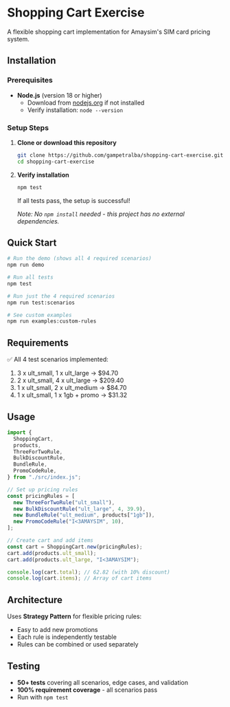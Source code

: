 # Shopping Cart Exercise

A flexible shopping cart implementation for Amaysim's SIM card pricing system.

## Installation

### Prerequisites

- **Node.js** (version 18 or higher)
  - Download from [nodejs.org](https://nodejs.org/) if not installed
  - Verify installation: `node --version`

### Setup Steps

1. **Clone or download this repository**

   ```bash
   git clone https://github.com/gampetralba/shopping-cart-exercise.git
   cd shopping-cart-exercise
   ```

2. **Verify installation**

   ```bash
   npm test
   ```

   If all tests pass, the setup is successful!

   _Note: No `npm install` needed - this project has no external dependencies._

## Quick Start

```bash
# Run the demo (shows all 4 required scenarios)
npm run demo

# Run all tests
npm test

# Run just the 4 required scenarios
npm run test:scenarios

# See custom examples
npm run examples:custom-rules
```

## Requirements

✅ All 4 test scenarios implemented:

1. 3 x ult_small, 1 x ult_large → $94.70
2. 2 x ult_small, 4 x ult_large → $209.40
3. 1 x ult_small, 2 x ult_medium → $84.70
4. 1 x ult_small, 1 x 1gb + promo → $31.32

## Usage

```javascript
import {
  ShoppingCart,
  products,
  ThreeForTwoRule,
  BulkDiscountRule,
  BundleRule,
  PromoCodeRule,
} from "./src/index.js";

// Set up pricing rules
const pricingRules = [
  new ThreeForTwoRule("ult_small"),
  new BulkDiscountRule("ult_large", 4, 39.9),
  new BundleRule("ult_medium", products["1gb"]),
  new PromoCodeRule("I<3AMAYSIM", 10),
];

// Create cart and add items
const cart = ShoppingCart.new(pricingRules);
cart.add(products.ult_small);
cart.add(products.ult_large, "I<3AMAYSIM");

console.log(cart.total); // 62.82 (with 10% discount)
console.log(cart.items); // Array of cart items
```

## Architecture

Uses **Strategy Pattern** for flexible pricing rules:

- Easy to add new promotions
- Each rule is independently testable
- Rules can be combined or used separately

## Testing

- **50+ tests** covering all scenarios, edge cases, and validation
- **100% requirement coverage** - all scenarios pass
- Run with `npm test`

